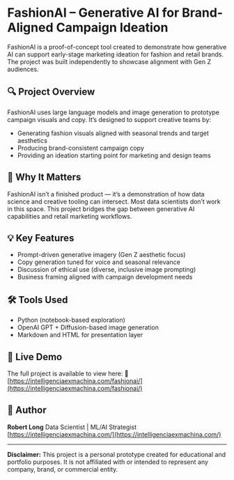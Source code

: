 # FashionAI – Generative AI for Brand-Aligned Campaign Ideation

FashionAI is a proof-of-concept tool created to demonstrate how generative AI can support early-stage marketing ideation for fashion and retail brands. The project was built independently to showcase alignment with Gen Z audiences.

## 🔍 Project Overview

FashionAI uses large language models and image generation to prototype campaign visuals and copy. It’s designed to support creative teams by:

* Generating fashion visuals aligned with seasonal trends and target aesthetics
* Producing brand-consistent campaign copy
* Providing an ideation starting point for marketing and design teams

## 🧠 Why It Matters

FashionAI isn’t a finished product — it’s a demonstration of how data science and creative tooling can intersect. Most data scientists don’t work in this space. This project bridges the gap between generative AI capabilities and retail marketing workflows.

## 💡 Key Features

* Prompt-driven generative imagery (Gen Z aesthetic focus)
* Copy generation tuned for voice and seasonal relevance
* Discussion of ethical use (diverse, inclusive image prompting)
* Business framing aligned with campaign development needs

## 🛠️ Tools Used

* Python (notebook-based exploration)
* OpenAI GPT + Diffusion-based image generation
* Markdown and HTML for presentation layer

## 📎 Live Demo

The full project is available to view here:
🔗 [https://intelligenciaexmachina.com/fashionai/](https://intelligenciaexmachina.com/fashionai/)

## 🙋 Author

**Robert Long**
Data Scientist | ML/AI Strategist
[https://intelligenciaexmachina.com/](https://intelligenciaexmachina.com/)

---

**Disclaimer:** This project is a personal prototype created for educational and portfolio purposes. It is not affiliated with or intended to represent any company, brand, or commercial entity.
